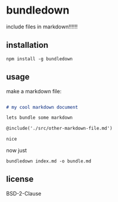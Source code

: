 # bundledown

include files in markdown!!!!!!

## installation

    npm install -g bundledown

## usage

make a markdown file:

```markdown

# my cool markdown document

lets bundle some markdown

@include('./src/other-markdown-file.md')

nice

```

now just

    bundledown index.md -o bundle.md

## license

BSD-2-Clause
